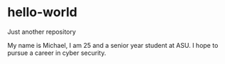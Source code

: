 # hello-world
Just another repository

My name is Michael, I am 25 and a senior year student at ASU. I hope to pursue a career in cyber security.
